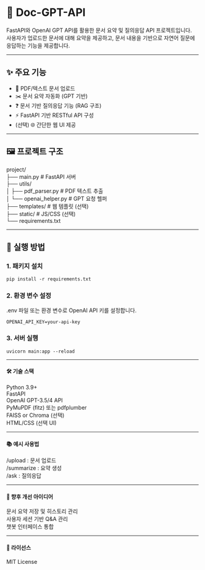 # 📄 Doc-GPT-API

FastAPI와 OpenAI GPT API를 활용한 문서 요약 및 질의응답 API 프로젝트입니다.  
사용자가 업로드한 문서에 대해 요약을 제공하고, 문서 내용을 기반으로 자연어 질문에 응답하는 기능을 제공합니다.

---

## ✨ 주요 기능

- 📎 PDF/텍스트 문서 업로드
- ✂️ 문서 요약 자동화 (GPT 기반)
- ❓ 문서 기반 질의응답 기능 (RAG 구조)
- ⚡ FastAPI 기반 RESTful API 구성
- (선택) 🌐 간단한 웹 UI 제공

---

## 🖼️ 프로젝트 구조

project/ <br>
├── main.py # FastAPI 서버 <br>
├── utils/ <br>
│ ├── pdf_parser.py # PDF 텍스트 추출 <br>
│ └── openai_helper.py # GPT 요청 헬퍼 <br>
├── templates/ # 웹 템플릿 (선택) <br>
├── static/ # JS/CSS (선택) <br>
└── requirements.txt <br>


---

## 🚀 실행 방법

### 1. 패키지 설치
```
pip install -r requirements.txt
```

### 2. 환경 변수 설정
.env 파일 또는 환경 변수로 OpenAI API 키를 설정합니다.
```
OPENAI_API_KEY=your-api-key
```

### 3. 서버 실행
```
uvicorn main:app --reload
```

---

#### 🛠️ 기술 스택
Python 3.9+ <br>
FastAPI <br>
OpenAI GPT-3.5/4 API <br>
PyMuPDF (fitz) 또는 pdfplumber <br>
FAISS or Chroma (선택) <br>
HTML/CSS (선택 UI) <br>

---

#### 📚 예시 사용법
/upload : 문서 업로드 <br>
/summarize : 요약 생성 <br>
/ask : 질의응답 <br>

---

#### 📌 향후 개선 아이디어
문서 요약 저장 및 히스토리 관리 <br>
사용자 세션 기반 Q&A 관리 <br>
챗봇 인터페이스 통합 <br>

---

#### 📄 라이선스
MIT License
